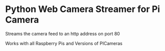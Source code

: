 # Python Web Camera Streamer for Pi Camera
Streams the camera feed to an http address on port 80

Works with all Raspberry Pis and Versions of PICameras
